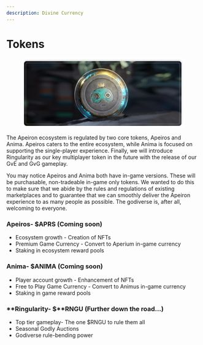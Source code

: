 ```yaml
---
description: Divine Currency
---
```


# Tokens

<figure><img src="../../../../.gitbook/assets/image (35).png" alt=""><figcaption></figcaption></figure>

The Apeiron ecosystem is regulated by two core tokens, Apeiros and Anima. Apeiros caters to the entire ecosystem, while Anima is focused on supporting the single-player experience. Finally, we will introduce Ringularity as our key multiplayer token in the future with the release of our GvE and GvG gameplay.

You may notice Apeiros and Anima both have in-game versions. These will be purchasable, non-tradeable in-game only tokens. We wanted to do this to make sure that we abide by the rules and regulations of existing marketplaces and to guarantee that we can smoothly deliver the Apeiron experience to as many people as possible. The godiverse is, after all, welcoming to everyone.

### <img src="https://lh3.googleusercontent.com/jsy4Okyd0vOt07yKELRQqVh3tPoxu1N1_NG-4JbdGrufW5Kd1552hTO3crOdb4RaHxjmc-Gf0rHAw0Q5afJHlxg9mVUNDf3A3SM1q1oxU0SlB1No622cVsi1B-tvo7RaMyPJlZ-z" alt="" data-size="line">**Apeiros- $APRS (Coming soon)**

* Ecosystem growth - Creation of NFTs
* Premium Game Currency - Convert to Aperium in-game currency
* Staking in ecosystem reward pools

### <img src="https://lh5.googleusercontent.com/HsbLbHtmNYJjS64xV7ZJ4SZaWar2pYIfTkTn6YctvKGt2m9mHfbgMe6TYIBdazJsm5bVRTFPKF-Jt4OmlGUxk2LwBu354GZfa69TChhrAA6uxjGTaKlZKrWWBgqVFWMtujKZFabI" alt="" data-size="line">Anima- $ANIMA (Coming soon)

* Player account growth - Enhancement of NFTs
* Free to Play Game Currency - Convert to Animus in-game currency
* Staking in game reward pools

### <img src="https://lh6.googleusercontent.com/tmByteXZQObsdvFHxtltlFvfb1U368G0TGsjdKYuR9uQfpfJvvXbWzo-CzygqfouwvWpuGviEPavt1AuIISDOAUIzQU9Ob26MVCtocEjgH6F-5FQjjSPIbs67Ag5BTzBk2HZM1ah" alt="" data-size="line">**Ringularity- $**RNGU (Further down the road...)

* Top tier gameplay- The one $RNGU to rule them all
* Seasonal Godly Auctions
* Godiverse rule-bending power
